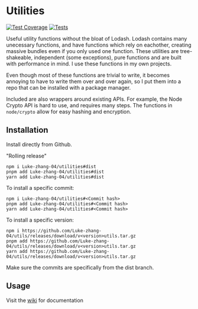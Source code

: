 # Utilities

[![Test Coverage](https://api.codeclimate.com/v1/badges/fcd61de6806fd794213c/test_coverage)](https://codeclimate.com/github/Luke-zhang-04/utils/test_coverage)
[![Tests](https://img.shields.io/github/workflow/status/luke-zhang-04/utils/Node.js%20CI?label=tests&logo=github)](https://github.com/Luke-zhang-04/utils/actions/workflows/CI.yml)

Useful utility functions without the bloat of Lodash. Lodash contains many unecessary functions, and have functions which rely on eachother, creating massive bundles even if you only used one function. These utilities are tree-shakeable, independent (some exceptions), pure functions and are built with performance in mind. I use these functions in my own projects.

Even though most of these functions are trivial to write, it becomes annoying to have to write them over and over again, so I put them into a repo that can be installed with a package manager.

Included are also wrappers around existing APIs. For example, the Node Crypto API is hard to use, and requires many steps. The functions in `node/crypto` allow for easy hashing and encryption.

## Installation

Install directly from Github.

"Rolling release"

```
npm i Luke-zhang-04/utilities#dist
pnpm add Luke-zhang-04/utilities#dist
yarn add Luke-zhang-04/utilities#dist
```

To install a specific commit:

```
npm i Luke-zhang-04/utilities#<Commit hash>
pnpm add Luke-zhang-04/utilities#<Commit hash>
yarn add Luke-zhang-04/utilities#<Commit hash>
```

To install a specific version:
```
npm i https://github.com/Luke-zhang-04/utils/releases/download/v<version>utils.tar.gz
pnpm add https://github.com/Luke-zhang-04/utils/releases/download/v<version>utils.tar.gz
yarn add https://github.com/Luke-zhang-04/utils/releases/download/v<version>utils.tar.gz
```

Make sure the commits are specifically from the dist branch.

## Usage

Visit the [wiki](https://github.com/Luke-zhang-04/utils/wiki) for documentation
